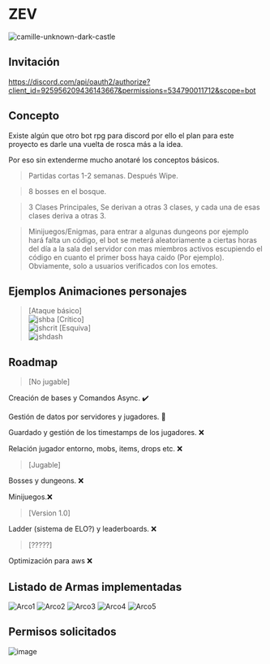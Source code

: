 # ZEV


![camille-unknown-dark-castle](https://user-images.githubusercontent.com/55221433/148776357-c32475fd-0565-415c-a10a-9523388ca056.gif)

## **Invitación**
https://discord.com/api/oauth2/authorize?client_id=925956209436143667&permissions=534790011712&scope=bot




## **Concepto**

Existe algún que otro bot rpg para discord por ello el plan para este proyecto es darle una vuelta de rosca más a la idea.

Por eso sin extenderme mucho anotaré los conceptos básicos.

>Partidas cortas 1-2 semanas. Después Wipe.

>8 bosses en el bosque.

>3 Clases Principales, Se derivan a otras 3 clases, y cada una de esas clases deriva a otras 3.

>Minijuegos/Enigmas, para entrar a algunas dungeons por ejemplo hará falta un código, el bot se meterá aleatoriamente a ciertas 
horas del día a la sala del servidor con mas miembros activos escupiendo el código en cuanto el primer boss haya caido (Por 
ejemplo). Obviamente, solo a usuarios verificados con los emotes.

## **Ejemplos Animaciones personajes**
>[Ataque básico] <br>
>![jshba](https://user-images.githubusercontent.com/55221433/149081805-64b6e67f-e11a-48e8-a5c2-4b1b9b76f27b.gif)
>[Crítico] <br>
>![jshcrit](https://user-images.githubusercontent.com/55221433/149082557-c3169c0b-029f-4492-ba0e-50c5dd5b7160.gif)
>[Esquiva] <br>
>![jshdash](https://user-images.githubusercontent.com/55221433/149082815-45683caf-7195-40c0-9a9c-3b506c9f543d.gif)

## **Roadmap**

>[No jugable]

Creación de bases y Comandos Async. ✔️

Gestión de datos por servidores y jugadores. 🚧

Guardado y gestión de los timestamps de los jugadores. ❌

Relación jugador entorno, mobs, items, drops etc. ❌

>[Jugable]

Bosses y dungeons. ❌

Minijuegos.❌

>[Version 1.0]

Ladder (sistema de ELO?) y leaderboards. ❌


>[?????]


Optimización para aws ❌

## **Listado de Armas implementadas**

![Arco1](https://user-images.githubusercontent.com/55221433/148049227-6388e6c9-8851-4308-9906-2cf42a1c1fe6.png)
![Arco2](https://user-images.githubusercontent.com/55221433/148049228-88d14f10-2434-4244-97d2-6111b341775d.png)
![Arco3](https://user-images.githubusercontent.com/55221433/148049229-bb819e7c-d950-4179-8713-fb85dfe7eb44.png)
![Arco4](https://user-images.githubusercontent.com/55221433/148049231-e65271a0-61a9-4da6-b485-aae23fb7215d.png)
![Arco5](https://user-images.githubusercontent.com/55221433/148049233-6000211f-17fc-4193-872b-c262209a7272.png)

## **Permisos solicitados**
![image](https://user-images.githubusercontent.com/55221433/148778927-8cf14330-6000-4951-8327-e7be7e4ce3ea.png)
